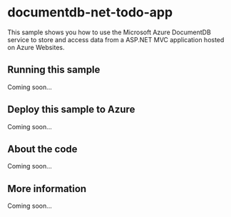 # documentdb-net-todo-app
This sample shows you how to use the Microsoft Azure DocumentDB service to store and access data from a ASP.NET MVC application hosted on Azure Websites. 
## Running this sample
Coming soon...
## Deploy this sample to Azure
Coming soon...
## About the code
Coming soon...
## More information
Coming soon...